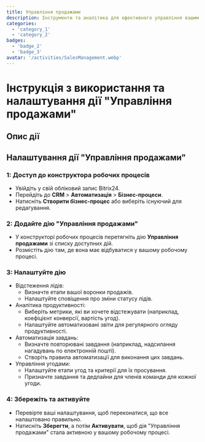 ```yaml
---
title: Управління продажами
description: Інструменти та аналітика для ефективного управління вашим воронкою продажів.
categories: 
  - 'category_1'
  - 'category_2'
badges: 
  - 'badge_2'
  - 'badge_3'
avatar: '/activities/SalesManagement.webp'
---
```


# Інструкція з використання та налаштування дії "Управління продажами"

## Опис дії

## **Налаштування дії "Управління продажами"**

### 1: Доступ до конструктора робочих процесів
- Увійдіть у свій обліковий запис Bitrix24.
- Перейдіть до **CRM** > **Автоматизація** > **Бізнес-процеси**.
- Натисніть **Створити бізнес-процес** або виберіть існуючий для редагування.

### 2: Додайте дію "Управління продажами"
- У конструкторі робочих процесів перетягніть дію **Управління продажами** зі списку доступних дій.
- Розмістіть дію там, де вона має відбуватися у вашому робочому процесі.

### 3: Налаштуйте дію
- Відстеження лідів:
  - Визначте етапи вашої воронки продажів.
  - Налаштуйте сповіщення про зміни статусу лідів.
- Аналітика продуктивності:
  - Виберіть метрики, які ви хочете відстежувати (наприклад, коефіцієнт конверсії, вартість угод).
  - Налаштуйте автоматизовані звіти для регулярного огляду продуктивності.
- Автоматизація завдань:
  - Визначте повторювані завдання (наприклад, надсилання нагадувань по електронній пошті).
  - Створіть правила автоматизації для виконання цих завдань.
- Управління угодами:
  - Налаштуйте етапи угод та критерії для їх просування.
  - Призначте завдання та дедлайни для членів команди для кожної угоди.

### 4: Збережіть та активуйте
- Перевірте ваші налаштування, щоб переконатися, що все налаштовано правильно.
- Натисніть **Зберегти**, а потім **Активувати**, щоб дія "Управління продажами" стала активною у вашому робочому процесі.